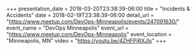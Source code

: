 +++
presentation_date = 2018-03-20T23:38:39-06:00
title = "Incidents & Accidents"
date = 2018-02-19T23:38:39-06:00
detail_url = "https://www.meetup.com/DevOps-Minneapolis/events/247091630/"
event_name = "DevOps Minneapolis"
event_url = "https://www.meetup.com/DevOps-Minneapolis"
event_location = "Minneapolis, MN"
video = "https://youtu.be/4ZHFPiRXJls"
+++
